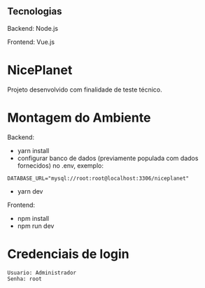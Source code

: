 ## Tecnologias

Backend: Node.js

Frontend: Vue.js

# NicePlanet

Projeto desenvolvido com finalidade de teste técnico.

# Montagem do Ambiente

Backend:

* yarn install
* configurar banco de dados (previamente populada com dados fornecidos) no .env, exemplo:
```
DATABASE_URL="mysql://root:root@localhost:3306/niceplanet"
```
* yarn dev

Frontend:

* npm install
* npm run dev

# Credenciais de login
```
Usuario: Administrador
Senha: root
```